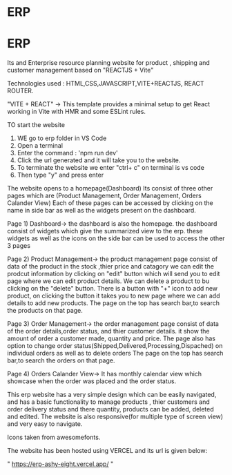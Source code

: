 # ERP

# ERP

Its and Enterprise resource planning website for product , shipping and customer management based on "REACTJS + Vite"

Technologies used : HTML,CSS,JAVASCRIPT,VITE+REACTJS, REACT ROUTER.

"VITE + REACT" -> This template provides a minimal setup to get React working in Vite with HMR and some ESLint rules.

TO start the website 

1) WE go to erp folder in VS Code
2) Open a terminal
3) Enter the command : 'npm run dev'
4) Click the url generated and it will take you to the website.
5) To terminate the website we enter "ctrl+ c" on terminal is vs code 
6) Then type "y" and press enter

The website opens to a homepage(Dashboard)
Its consist of three other pages which are (Product Management, Order Management, Orders Calander View)
Each of these pages can be accessed by clicking on the name in side bar as well as the widgets present on the dashboard.

Page 1) Dashboard-> 
	the dashboard is also the homepage.
	the dashboard consist of widgets which give the summarized view to the erp.
	these widgets as well as the icons on the side bar can be used to access the other 3 pages

Page 2) Product Management->
	the product management page consist of data of the product in the stock ,thier price and catagory
	we can edit the prodcut information by clicking on "edit" button which will send you to edit page where we can edit 
	product details.
	We can delete a product to bu clicking on the "delete" button.
	There is a button with "+" icon to add new product, on clicking the button it takes you to new page where we can add details
	to add new products.
	The page on the top has search bar,to search the products on that page.

Page 3) Order Management->
	the order management page consist of data of the order details,order status, and thier customer details.
	it show the amount of order a customer made, quantity and price.
	The page also has option to change order status(Shipped,Delivered,Processing,Dispached) on individual orders as well as to delete orders
	The page on the top has search bar,to search the orders on that page.

Page 4) Orders Calander View->
	It has monthly calendar view which showcase when the order was placed and the order status.


This erp website has a very simple design which can be easily navigated, and has a basic functionality to manage products , thier customers and order delivery status and there quantity, products can be added, deleted and edited.
The website is also responsive(for multiple type of screen view) and very easy to navigate.

Icons taken from awesomefonts.

The website has been hosted using VERCEL and its url is given below:

" https://erp-ashy-eight.vercel.app/ "


